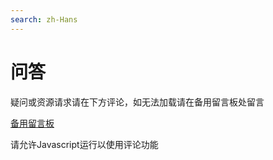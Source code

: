 ```yaml
---
search: zh-Hans
---
```


# 问答

疑问或资源请求请在下方评论，如无法加载请在备用留言板处留言

[备用留言板](https://www.menhood.wang/blog/?id=171)

<script type="text/javascript" src="https://api.menhood.wang/hashover/hashover.php"></script>
<noscript>请允许Javascript运行以使用评论功能</noscript>